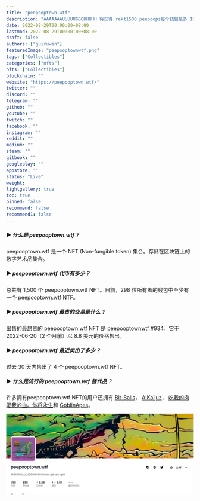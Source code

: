 ```yaml
---
title: "peepooptown.wtf"
description: "AAAAAAAUUUUUGGGHHHHH 将获得 rekt1500 peepoops每个钱包最多 10 个前 750 个免费750 个成本 0.0066 ETH"
date: 2022-08-29T00:00:00+08:00
lastmod: 2022-08-29T00:00:00+08:00
draft: false
authors: ["guiruwen"]
featuredImage: "peepooptownwtf.png"
tags: ["Collectibles"]
categories: ["nfts"]
nfts: ["Collectibles"]
blockchain: ""
website: "https://peepooptown.wtf/"
twitter: ""
discord: ""
telegram: ""
github: ""
youtube: ""
twitch: ""
facebook: ""
instagram: ""
reddit: ""
medium: ""
steam: ""
gitbook: ""
googleplay: ""
appstore: ""
status: "Live"
weight: 
lightgallery: true
toc: true
pinned: false
recommend: false
recommend1: false
---
```

##### ▶ 什么是 peepooptown.wtf？

peepooptown.wtf 是一个 NFT (Non-fungible token) 集合。存储在区块链上的数字艺术品集合。

##### ▶ peepooptown.wtf 代币有多少？

总共有 1,500 个 peepooptown.wtf NFT。目前，298 位所有者的钱包中至少有一个 peepooptown.wtf NTF。

##### ▶ peepooptown.wtf 最贵的交易是什么？

出售的最昂贵的 peepooptown.wtf NFT 是 [peepooptownwtf #934](https://www.nft-stats.com/asset/0x1072aafb1342bfda676b04121fffd3ddbdd27ed7/934)。它于 2022-06-20（2 个月前）以 8.8 美元的价格售出。

##### ▶ peepooptown.wtf 最近卖出了多少？

过去 30 天内售出了 4 个 peepooptown.wtf NFT。

##### ▶ 什么是流行的 peepooptown.wtf 替代品？

许多拥有peepooptown.wtf NFT的用户还拥有 [Bit-Balls](https://www.nft-stats.com/collection/bitballs)， [AIKaijuz](https://www.nft-stats.com/collection/aikaijuz)， [吃我的肉喝我的血。](https://www.nft-stats.com/collection/eat-my-flesh-and-drink-my-blood-you-will-live-for)[你将永生](https://www.nft-stats.com/collection/eat-my-flesh-and-drink-my-blood-you-will-live-for)和 [GoblinApes](https://www.nft-stats.com/collection/goblinapes)。

![nft](01.png)
